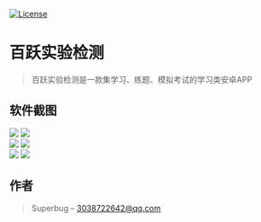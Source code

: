 [![License](https://img.shields.io/badge/license-Apache%202-green.svg)](https://img.shields.io/cran/l/devtools)
# 百跃实验检测
> 百跃实验检测是一款集学习、练题、模拟考试的学习类安卓APP
## 软件截图
![](./screenshot/s_1.png) 
![](./screenshot/s_2.png)   
![](./screenshot/s_3.png)
![](./screenshot/s_4.png)  
![](./screenshot/s_5.png)
![](./screenshot/s_6.png)  

## 作者

> Superbug – 3038722642@qq.com
